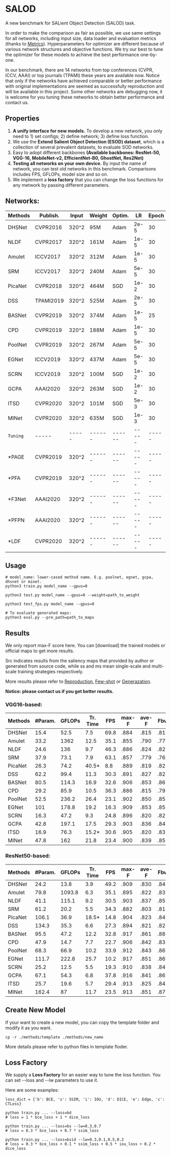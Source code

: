 # SALOD

A new benchmark for SALient Object Detection (SALOD) task. 

In order to make the comparison as fair as possible, we use same settings for all networks, including input size, data loader and evaluation metrics (thanks to [Metrics](https://github.com/lartpang/Py-SOD-VOS-EvalToolkit)). Hyperparameters for optimizer are different because of various network structures and objective functions. We try our best to tune the optimizer for these models to achieve the best performance one-by-one. 

In our benchmark, there are 14 networks from top conferences (CVPR, ICCV, AAAI) or top journals (TPAMI) these years are available now. Notice that only if the networks have achieved comparable or better performance with original implementations are seemed as successfully reproduction and will be available in this project. Some other networks are debugging now, it is welcome for you tuning these networks to obtain better performance and contact us.

## Properties
1. **A unify interface for new models.** To develop a new network, you only need to 1) set configs; 2) define network; 3) define loss function.
2. We use the **Extend Salient Object Detection (ESOD) dataset**, which is a collection of several prevalent datasets, to evaluate SOD networks. 
3. Easy to adopt different backbones **(Available backbones: ResNet-50, VGG-16, MobileNet-v2, EfficientNet-B0, GhostNet, Res2Net)**
4. **Testing all networks on your own device.** By input the name of network, you can test old networks in this benchmark. Comparisons includes FPS, GFLOPs, model size and so on.
5. We implement a **loss factory** that you can change the loss functions for any metwork by passing different parameters.

## Networks:

 Methods | Publish. | Input | Weight | Optim. | LR    | Epoch | Paper | Src Code
 ----    | -----    | ----- | ------ | ------ | ----- | ----- | ----- | ------
 DHSNet  | CVPR2016 | 320^2 | 95M    | Adam   | 2e-5  | 30    | [openaccess](https://openaccess.thecvf.com/content_cvpr_2016/papers/Liu_DHSNet_Deep_Hierarchical_CVPR_2016_paper.pdf) | [Pytorch](https://github.com/xsxszab/DHSNet-Pytorch)  
 NLDF    | CVPR2017 | 320^2 | 161M   | Adam   | 1e-5  | 30    | [openaccess](https://openaccess.thecvf.com/content_cvpr_2017/papers/Luo_Non-Local_Deep_Features_CVPR_2017_paper.pdf) | [Pytorch](https://github.com/AceCoooool/NLDF-pytorch)/[TF](https://github.com/zhimingluo/NLDF) 
 Amulet  | ICCV2017 | 320^2 | 312M   | Adam   | 1e-5  | 30    | [openaccess](https://openaccess.thecvf.com/content_ICCV_2017/papers/Zhang_Amulet_Aggregating_Multi-Level_ICCV_2017_paper.pdf) | [Pytorch](https://github.com/xsxszab/Amulet-Pytorch)  
 SRM     | ICCV2017 | 320^2 | 240M   | Adam   | 5e-5  | 30    | [openaccess](https://openaccess.thecvf.com/content_ICCV_2017/papers/Wang_A_Stagewise_Refinement_ICCV_2017_paper.pdf) | [Pytorch](https://github.com/xsxszab/SRM-Pytorch) 
 PicaNet | CVPR2018 | 320^2 | 464M   | SGD    | 1e-2  | 30    | [openaccess](https://openaccess.thecvf.com/content_cvpr_2018/papers/Liu_PiCANet_Learning_Pixel-Wise_CVPR_2018_paper.pdf) | [Pytorch](https://github.com/Ugness/PiCANet-Implementation)  
 DSS     | TPAMI2019| 320^2 | 525M   | Adam   | 2e-5  | 30    | [IEEE](https://ieeexplore.ieee.org/document/8315520/)/[ArXiv](https://arxiv.org/abs/1611.04849) | [Pytorch](https://github.com/AceCoooool/DSS-pytorch)  
 BASNet  | CVPR2019 | 320^2 | 374M   | Adam   | 1e-5  | 25    | [openaccess](https://openaccess.thecvf.com/content_CVPR_2019/papers/Qin_BASNet_Boundary-Aware_Salient_Object_Detection_CVPR_2019_paper.pdf) | [Pytorch](https://github.com/NathanUA/BASNet)  
 CPD     | CVPR2019 | 320^2 | 188M   | Adam   | 1e-5  | 30    | [openaccess](https://openaccess.thecvf.com/content_CVPR_2019/papers/Wu_Cascaded_Partial_Decoder_for_Fast_and_Accurate_Salient_Object_Detection_CVPR_2019_paper.pdf) | [Pytorch](https://github.com/wuzhe71/CPD)  
 PoolNet | CVPR2019 | 320^2 | 267M   | Adam   | 5e-5  | 30    | [openaccess](https://openaccess.thecvf.com/content_CVPR_2019/papers/Liu_A_Simple_Pooling-Based_Design_for_Real-Time_Salient_Object_Detection_CVPR_2019_paper.pdf) | [Pytorch](https://github.com/backseason/PoolNet)  
 EGNet   | ICCV2019 | 320^2 | 437M   | Adam   | 5e-5  | 30    | [openaccess](https://openaccess.thecvf.com/content_ICCV_2019/papers/Zhao_EGNet_Edge_Guidance_Network_for_Salient_Object_Detection_ICCV_2019_paper.pdf) | [Pytorch](https://github.com/JXingZhao/EGNet)  
 SCRN    | ICCV2019 | 320^2 | 100M   | SGD    | 1e-2  | 30    | [openaccess](https://openaccess.thecvf.com/content_ICCV_2019/papers/Wu_Stacked_Cross_Refinement_Network_for_Edge-Aware_Salient_Object_Detection_ICCV_2019_paper.pdf) | [Pytorch](https://github.com/wuzhe71/SCRN)  
 GCPA    | AAAI2020 | 320^2 | 263M   | SGD    | 1e-2  | 30    | [aaai.org](https://aaai.org/ojs/index.php/AAAI/article/view/6633) | [Pytorch](https://github.com/JosephChenHub/GCPANet)  
 ITSD    | CVPR2020 | 320^2 | 101M   | SGD    | 5e-3  | 30    | [openaccess](https://openaccess.thecvf.com/content_CVPR_2020/papers/Zhou_Interactive_Two-Stream_Decoder_for_Accurate_and_Fast_Saliency_Detection_CVPR_2020_paper.pdf) | [Pytorch](https://github.com/moothes/ITSD-pytorch)  
 MINet   | CVPR2020 | 320^2 | 635M   | SGD    | 1e-3  | 30    | [openaccess](https://openaccess.thecvf.com/content_CVPR_2020/papers/Pang_Multi-Scale_Interactive_Network_for_Salient_Object_Detection_CVPR_2020_paper.pdf) | [Pytorch](https://github.com/lartpang/MINet)  
 `Tuning`  | -----    | ----- | ------ | ------ | ----- | ----- | ----- | -----
 *PAGE    | CVPR2019 | 320^2 | ------ | ------ | ----- | ----- | [openaccess](https://openaccess.thecvf.com/content_CVPR_2019/papers/Wang_Salient_Object_Detection_With_Pyramid_Attention_and_Salient_Edges_CVPR_2019_paper.pdf) | [TF](https://github.com/wenguanwang/PAGE-Net)  
 *PFA     | CVPR2019 | 320^2 | ------ | ------ | ----- | ----- | [openaccess](https://openaccess.thecvf.com/content_CVPR_2019/papers/Zhao_Pyramid_Feature_Attention_Network_for_Saliency_Detection_CVPR_2019_paper.pdf) | [Pytorch](https://github.com/dizaiyoufang/pytorch_PFAN)  
 *F3Net   | AAAI2020 | 320^2 | ------ | ------ | ----- | ----- | [aaai.org](https://aaai.org/ojs/index.php/AAAI/article/view/6916) | [Pytorch](https://github.com/weijun88/F3Net)  
 *PFPN   | AAAI2020 | 320^2 | ------ | ------ | ----- | ----- |  [aaai.org](https://ojs.aaai.org/index.php/AAAI/article/view/6892) | [Pytorch](https://github.com/chenquan-cq/PFPN)
 *LDF    | CVPR2020 | 320^2 | ------ | ------ | ----- | ----- |  [openaccess](https://openaccess.thecvf.com/content_CVPR_2020/html/Wei_Label_Decoupling_Framework_for_Salient_Object_Detection_CVPR_2020_paper.html)|  [Pytorch](https://github.com/weijun88/LDF)
 
 ## Usage
 
 ```
 # model_name: lower-cased method name. E.g. poolnet, egnet, gcpa, dhsnet or minet.
 python3 train.py model_name --gpus=0
 
 python3 test.py model_name --gpus=0 --weight=path_to_weight 
 
 python3 test_fps.py model_name --gpus=0
 
 # To evaluate generated maps:
 python3 eval.py --pre_path=path_to_maps
 ```
 
 
 
 ## Results
 
 We only report max-F score here. You can [download] the trained models or official maps to get more results. 
 
 Src indicates results from the saliency maps that provided by author or generated from source code, while ss and ms mean single-scale and multi-scale training strategies respectively.
 
 More results please refer to [Reproduction](https://github.com/moothes/SALOD/blob/master/readme/Reproduction.md), [Few-shot](https://github.com/moothes/SALOD/blob/master/readme/Few-shot.md) or [Generazation](https://github.com/moothes/SALOD/blob/master/readme/Generazation.md).
 
 **Notice: please contact us if you get better results.**
 
### VGG16-based:
Methods | #Param. | GFLOPs | Tr. Time | FPS  | max-F | ave-F | Fbw  | MAE  | SM   | EM    | Weight
 ----   | ---     | -----  | -----    | ---- | ----- | ----- | ---- | ---- | ---- | ----- | ----     
DHSNet  | 15.4    | 52.5   | 7.5      | 69.8 | .884  | .815  | .812 | .049 | .880 | .893  |      
Amulet  | 33.2    | 1362   | 12.5     | 35.1 | .855  | .790  | .772 | .061 | .854 | .876  |    
NLDF    | 24.6    | 136    | 9.7      | 46.3 | .886  | .824  | .828 | .045 | .881 | .898  |   
SRM     | 37.9    | 73.1   | 7.9      | 63.1 | .857  | .779  | .769 | .060 | .859 | .874  |   
PicaNet | 26.3    | 74.2   | 40.5*    | 8.8  | .889  | .819  | .823 | .046 | .884 | .899  |  
DSS     | 62.2    | 99.4   | 11.3     | 30.3 | .891  | .827  | .826 | .046 | .888 | .899  |    
BASNet  | 80.5    | 114.3  | 16.9     | 32.6 | .906  | .853  | .869 | .036 | .899 | .915  |   
CPD     | 29.2    | 85.9   | 10.5     | 36.3 | .886  | .815  | .792 | .052 | .885 | .888  |   
PoolNet | 52.5    | 236.2  | 26.4     | 23.1 | .902  | .850  | .852 | .039 | .898 | .913  |   
EGNet   | 101     | 178.8  | 19.2     | 16.3 | .909  | .853  | .859 | .037 | .904 | .914  |   
SCRN    | 16.3    | 47.2   | 9.3      | 24.8 | .896  | .820  | .822 | .046 | .891 | .894  |    
GCPA    | 42.8    | 197.1  | 17.5     | 29.3 | .903  | .836  | .845 | .041 | .898 | .907  |    
ITSD    | 16.9    | 76.3   | 15.2*    | 30.6 | .905  | .820  | .834 | .045 | .901 | .896  |  
MINet   | 47.8    | 162    | 21.8     | 23.4 | .900  | .839  | .852 | .039 | .895 | .909  |    


### ResNet50-based:
Methods | #Param. | GFLOPs | Tr. Time | FPS  | max-F | ave-F | Fbw  | MAE  | SM   | EM    | Weight
 ----   | ---     | -----  | -----    | ---- | ----- | ----- | ---- | ---- | ---- | ----- | ----     
DHSNet  | 24.2    | 13.8   | 3.9      | 49.2 | .909  | .830  | .848 | .039 | .905 | .905  |      
Amulet  | 79.8    | 1093.8 | 6.3      | 35.1 | .895  | .822  | .835 | .042 | .894 | .900  |    
NLDF    | 41.1    | 115.1  | 9.2      | 30.5 | .903  | .837  | .855 | .038 | .898 | .910  |   
SRM     | 61.2    | 20.2   | 5.5      | 34.3 | .882  | .803  | .812 | .047 | .885 | .891  |   
PicaNet | 106.1   | 36.9   | 18.5*    | 14.8 | .904  | .823  | .843 | .041 | .902 | .902  |  
DSS     | 134.3   | 35.3   | 6.6      | 27.3 | .894  | .821  | .826 | .045 | .893 | .898  |    
BASNet  | 95.5    | 47.2   | 12.2     | 32.8 | .917  | .861  | .884 | .032 | .909 | .921  |   
CPD     | 47.9    | 14.7   | 7.7      | 22.7 | .906  | .842  | .836 | .040 | .904 | .908  |   
PoolNet | 68.3    | 66.9   | 10.2     | 33.9 | .912  | .843  | .861 | .036 | .907 | .912  |   
EGNet   | 111.7   | 222.8  | 25.7     | 10.2 | .917  | .851  | .867 | .036 | .912 | .914  |   
SCRN    | 25.2    | 12.5   | 5.5      | 19.3 | .910  | .838  | .845 | .040 | .906 | .905  |    
GCPA    | 67.1    | 54.3   | 6.8      | 37.8 | .916  | .841  | .866 | .035 | .912 | .912  |    
ITSD    | 25.7    | 19.6   | 5.7      | 29.4 | .913  | .825  | .842 | .042 | .907 | .899  |  
MINet   | 162.4   | 87     | 11.7     | 23.5 | .913  | .851  | .871 | .034 | .906 | .917  |    


## Create New Model

If your want to create a new model, you can copy the template folder and modify it as you want.
```
cp -r ./methods/template ./methods/new_name
```
More details please refer to python files in template floder.

## Loss Factory

We supply a **Loss Factory** for an easier way to tune the loss function.
You can set --loss and --lw parameters to use it.

Here are some examples:
```
loss_dict = {'b': BCE, 's': SSIM, 'i': IOU, 'd': DICE, 'e': Edge, 'c': CTLoss}

python train.py ... --loss=bd
# loss = 1 * bce_loss + 1 * dice_loss

python train.py ... --loss=bs --lw=0.3,0.7
# loss = 0.3 * bce_loss + 0.7 * ssim_loss

python train.py ... --loss=bsid --lw=0.3,0.1,0.5,0.2
# loss = 0.3 * bce_loss + 0.1 * ssim_loss + 0.5 * iou_loss + 0.2 * dice_loss
```
